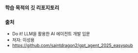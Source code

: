 ### 학습 목적의 깃 리포지토리

### 출처
- Do it! LLM을 활용한 AI 에이전트 개발 입문
- 저자: 이성용
- https://github.com/saintdragon2/gpt_agent_2025_easyspub
